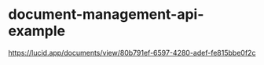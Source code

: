 # document-management-api-example

https://lucid.app/documents/view/80b791ef-6597-4280-adef-fe815bbe0f2c
